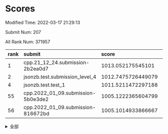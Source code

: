 # Scores

Modified Time: 2022-03-17 21:29:13

Submit Num: 207

All Rank Num: 371957

| rank |               submit               |       score        |       sigma        | pk_num |
| :--- | :--------------------------------- | :----------------- | :----------------- | :----- |
| 1    | cpp.21_12_24.submission-2b2ea0d7   | 1013.052175545101  | 0.8113852070299385 | 7190   |
| 2    | jsonzb.test.submission_level_4     | 1012.7475726449079 | 0.81041861490388   | 7189   |
| 4    | jsonzb.test.test_1                 | 1011.5211472297188 | 0.7880653505597656 | 7187   |
| 55   | cpp.2022_01_09.submission-5b0e3de2 | 1005.1222365604799 | 0.7272009982591131 | 7191   |
| 56   | cpp.2022_01_09.submission-816672bd | 1005.1014933866667 | 0.7041152454408574 | 7186   |


<details>
<summary>全部</summary>

| rank |                 submit                 |       score        |       sigma        | pk_num |
| :--- | :------------------------------------- | :----------------- | :----------------- | :----- |
| 1    | cpp.21_12_24.submission-2b2ea0d7       | 1013.052175545101  | 0.8113852070299385 | 7190   |
| 2    | jsonzb.test.submission_level_4         | 1012.7475726449079 | 0.81041861490388   | 7189   |
| 3    | gobigger.level_3.submission_level_3_38 | 1011.6240517302844 | 0.7557337230064698 | 7182   |
| 4    | jsonzb.test.test_1                     | 1011.5211472297188 | 0.7880653505597656 | 7187   |
| 5    | gobigger.level_3.submission_level_3_6  | 1011.5010851189974 | 0.7886575621763412 | 7184   |
| 6    | gobigger.level_3.submission_level_3_31 | 1011.304060397184  | 0.7655341213961687 | 7192   |
| 7    | gobigger.level_3.submission_level_3_33 | 1011.2825330584332 | 0.7553602402476686 | 7189   |
| 8    | gobigger.level_3.submission_level_3_44 | 1011.2495347192142 | 0.7587619328542491 | 7189   |
| 9    | gobigger.level_3.submission_level_3_27 | 1011.1793003564798 | 0.7883797582960851 | 7189   |
| 10   | gobigger.level_3.submission_level_3_35 | 1011.1463786810239 | 0.7550835680688613 | 7186   |
| 11   | gobigger.level_3.submission_level_3_2  | 1011.0782217235775 | 0.7576075632171324 | 7186   |
| 12   | gobigger.level_3.submission_level_3_26 | 1010.9785125205389 | 0.7690954464995843 | 7190   |
| 13   | gobigger.level_3.submission_level_3_28 | 1010.9350748849406 | 0.7563010758198748 | 7188   |
| 14   | gobigger.level_3.submission_level_3_20 | 1010.9209912073218 | 0.7538820140704686 | 7184   |
| 15   | gobigger.level_3.submission_level_3_32 | 1010.7694795254403 | 0.7580001725215173 | 7186   |
| 16   | gobigger.level_3.submission_level_3_43 | 1010.7348172787016 | 0.765679397568658  | 7191   |
| 17   | gobigger.level_3.submission_level_3_41 | 1010.6280841108957 | 0.7578396865722057 | 7188   |
| 18   | gobigger.level_3.submission_level_3_5  | 1010.6104466007172 | 0.7591889761774839 | 7188   |
| 19   | gobigger.level_3.submission_level_3_42 | 1010.538539556122  | 0.7708574938992495 | 7189   |
| 20   | gobigger.level_3.submission_level_3_25 | 1010.5316254743628 | 0.7610709445953608 | 7186   |
| 21   | gobigger.level_3.submission_level_3_16 | 1010.5037190675805 | 0.7514810955404889 | 7191   |
| 22   | gobigger.level_3.submission_level_3_3  | 1010.4529658366819 | 0.7641142154508215 | 7184   |
| 23   | gobigger.level_3.submission_level_3_30 | 1010.4280368947859 | 0.7617216935863074 | 7185   |
| 24   | gobigger.level_3.submission_level_3_40 | 1010.3973453871404 | 0.7715677238981304 | 7188   |
| 25   | gobigger.level_3.submission_level_3_47 | 1010.3855199995808 | 0.7654278767386152 | 7186   |
| 26   | gobigger.level_3.submission_level_3_10 | 1010.3553368115579 | 0.7766484353574304 | 7186   |
| 27   | gobigger.level_3.submission_level_3_34 | 1010.3322759612099 | 0.7839517465790704 | 7189   |
| 28   | gobigger.level_3.submission_level_3_39 | 1010.3135368744037 | 0.7589039258058509 | 7187   |
| 29   | gobigger.level_3.submission_level_3_9  | 1010.2348565936466 | 0.7601352549057475 | 7186   |
| 30   | gobigger.level_3.submission_level_3_49 | 1010.2273492587307 | 0.7539207451237588 | 7188   |
| 31   | gobigger.level_3.submission_level_3_37 | 1010.1625401732592 | 0.768243847239129  | 7193   |
| 32   | gobigger.level_3.submission_level_3_45 | 1010.084131987056  | 0.7457795758187542 | 7187   |
| 33   | gobigger.level_3.submission_level_3_17 | 1010.0503418448275 | 0.7555150862828716 | 7194   |
| 34   | gobigger.level_3.submission_level_3_29 | 1010.0446587205489 | 0.7299916657389436 | 7188   |
| 35   | gobigger.level_3.submission_level_3_12 | 1010.036604603618  | 0.7471084851328651 | 7189   |
| 36   | gobigger.level_3.submission_level_3_36 | 1010.0314739019016 | 0.7582914478968182 | 7189   |
| 37   | gobigger.level_3.submission_level_3_19 | 1009.9594434963852 | 0.7484576848331461 | 7189   |
| 38   | gobigger.level_3.submission_level_3_23 | 1009.9141377273991 | 0.7584529180119955 | 7189   |
| 39   | gobigger.level_3.submission_level_3_7  | 1009.8937398228182 | 0.7514431051106218 | 7187   |
| 40   | gobigger.level_3.submission_level_3_1  | 1009.8370716926848 | 0.7659090551509932 | 7188   |
| 41   | gobigger.level_3.submission_level_3_0  | 1009.7978539898895 | 0.7683183292961555 | 7192   |
| 42   | gobigger.level_3.submission_level_3_24 | 1009.7934813559622 | 0.7560839014271213 | 7192   |
| 43   | gobigger.level_3.submission_level_3_22 | 1009.7399088259431 | 0.7507614584482625 | 7186   |
| 44   | gobigger.level_3.submission_level_3_13 | 1009.5430423547764 | 0.7351887944774604 | 7189   |
| 45   | gobigger.level_3.submission_level_3_11 | 1009.5025940125986 | 0.7375963733207319 | 7190   |
| 46   | gobigger.level_3.submission_level_3_14 | 1009.4908977466854 | 0.7689050767286408 | 7189   |
| 47   | gobigger.level_3.submission_level_3_15 | 1009.472841518514  | 0.7351513474818743 | 7187   |
| 48   | gobigger.level_3.submission_level_3_21 | 1009.370702209686  | 0.7572191205072867 | 7186   |
| 49   | gobigger.level_3.submission_level_3_46 | 1008.9853737528431 | 0.7523876413589238 | 7186   |
| 50   | gobigger.level_3.submission_level_3_48 | 1008.8186635779556 | 0.7382757114270091 | 7189   |
| 51   | gobigger.level_3.submission_level_3_4  | 1008.7965920661486 | 0.776457682550659  | 7186   |
| 52   | gobigger.level_3.submission_level_3_18 | 1008.5937094047715 | 0.7530705519646376 | 7186   |
| 53   | gobigger.level_3.submission_level_3_8  | 1008.4737895740903 | 0.7506741899967991 | 7184   |
| 54   | gobigger.level_1.submission_level_1_28 | 1005.688773751083  | 0.7231182747118766 | 7190   |
| 55   | cpp.2022_01_09.submission-5b0e3de2     | 1005.1222365604799 | 0.7272009982591131 | 7191   |
| 56   | cpp.2022_01_09.submission-816672bd     | 1005.1014933866667 | 0.7041152454408574 | 7186   |
| 57   | gobigger.level_1.submission_level_1_0  | 1004.7807834998929 | 0.7191952898418521 | 7191   |
| 58   | gobigger.level_1.submission_level_1_36 | 1004.5824740669619 | 0.7292025867813136 | 7193   |
| 59   | gobigger.level_1.submission_level_1_20 | 1004.4268596481522 | 0.7223230428302827 | 7189   |
| 60   | gobigger.level_1.submission_level_1_49 | 1004.3099530086539 | 0.7314607149083835 | 7189   |
| 61   | gobigger.level_1.submission_level_1_27 | 1004.3045475606384 | 0.7161966326903458 | 7192   |
| 62   | gobigger.level_1.submission_level_1_38 | 1004.2845379305651 | 0.7204968535120636 | 7183   |
| 63   | gobigger.level_1.submission_level_1_11 | 1004.2598045868476 | 0.7293525091804298 | 7191   |
| 64   | gobigger.level_1.submission_level_1_39 | 1004.0626371722036 | 0.7253440371417388 | 7180   |
| 65   | gobigger.level_1.submission_level_1_33 | 1003.8329927258984 | 0.7168449015663119 | 7189   |
| 66   | gobigger.level_1.submission_level_1_13 | 1003.7622402319997 | 0.7142353238128445 | 7187   |
| 67   | gobigger.level_1.submission_level_1_43 | 1003.7599472421392 | 0.7214275432578018 | 7188   |
| 68   | gobigger.level_1.submission_level_1_34 | 1003.7582374274929 | 0.7275346010873857 | 7185   |
| 69   | gobigger.level_1.submission_level_1_6  | 1003.6988230263132 | 0.7260528950720891 | 7185   |
| 70   | gobigger.level_1.submission_level_1_35 | 1003.6964108163895 | 0.7170889455056672 | 7189   |
| 71   | gobigger.level_1.submission_level_1_2  | 1003.6738479249261 | 0.7320970381583516 | 7188   |
| 72   | gobigger.level_1.submission_level_1_42 | 1003.5879564106838 | 0.7231423132042812 | 7189   |
| 73   | gobigger.level_1.submission_level_1_12 | 1003.5136068000386 | 0.7074151007784549 | 7185   |
| 74   | gobigger.level_1.submission_level_1_26 | 1003.4235249034444 | 0.7159396405609831 | 7184   |
| 75   | gobigger.level_1.submission_level_1_48 | 1003.3672133161181 | 0.7150709741706175 | 7186   |
| 76   | gobigger.level_1.submission_level_1_46 | 1003.3404118085284 | 0.7162441977193474 | 7191   |
| 77   | gobigger.level_1.submission_level_1_19 | 1003.3231007266529 | 0.7105110918245933 | 7186   |
| 78   | gobigger.level_1.submission_level_1_31 | 1003.2432227034351 | 0.7214704962687334 | 7185   |
| 79   | gobigger.level_1.submission_level_1_1  | 1003.2377534096083 | 0.7253267581580236 | 7190   |
| 80   | gobigger.level_1.submission_level_1_3  | 1003.2343869460683 | 0.7082342520729521 | 7186   |
| 81   | gobigger.level_1.submission_level_1_15 | 1003.1761566338005 | 0.7103136618272539 | 7189   |
| 82   | gobigger.level_1.submission_level_1_7  | 1003.150769861011  | 0.7179485404826051 | 7184   |
| 83   | gobigger.level_1.submission_level_1_25 | 1003.1345740663052 | 0.7288412774617001 | 7191   |
| 84   | gobigger.level_1.submission_level_1_29 | 1003.0722658355261 | 0.709681708413297  | 7189   |
| 85   | gobigger.level_1.submission_level_1_14 | 1003.0041174765807 | 0.7192175322679318 | 7188   |
| 86   | gobigger.level_1.submission_level_1_37 | 1003.0040881297542 | 0.7249207766559959 | 7190   |
| 87   | gobigger.level_1.submission_level_1_17 | 1002.963135637954  | 0.7135363758583413 | 7191   |
| 88   | gobigger.level_1.submission_level_1_30 | 1002.9076475829697 | 0.7253930661183926 | 7187   |
| 89   | gobigger.level_1.submission_level_1_23 | 1002.9035570046939 | 0.7145620389925254 | 7187   |
| 90   | gobigger.level_1.submission_level_1_8  | 1002.8709557355623 | 0.7230578878208737 | 7188   |
| 91   | gobigger.level_1.submission_level_1_9  | 1002.8391967763177 | 0.7051822920577214 | 7179   |
| 92   | gobigger.level_1.submission_level_1_40 | 1002.7208735078015 | 0.7167546878125346 | 7193   |
| 93   | gobigger.level_1.submission_level_1_24 | 1002.651548049722  | 0.7268088251338932 | 7184   |
| 94   | gobigger.level_1.submission_level_1_47 | 1002.6216022695055 | 0.7072435137404591 | 7186   |
| 95   | gobigger.level_1.submission_level_1_16 | 1002.5544676195086 | 0.7127613172537388 | 7191   |
| 96   | gobigger.level_1.submission_level_1_44 | 1002.5209091792536 | 0.7146527971541591 | 7188   |
| 97   | gobigger.level_1.submission_level_1_18 | 1002.4067005055699 | 0.7098575797733462 | 7188   |
| 98   | gobigger.level_1.submission_level_1_5  | 1002.3345055606815 | 0.7100079621306611 | 7187   |
| 99   | gobigger.level_1.submission_level_1_4  | 1002.2032496244927 | 0.712627382417924  | 7186   |
| 100  | gobigger.level_1.submission_level_1_45 | 1002.1870035992105 | 0.7168645886486378 | 7187   |
| 101  | gobigger.level_1.submission_level_1_21 | 1002.173185085687  | 0.7113249696485145 | 7187   |
| 102  | gobigger.level_1.submission_level_1_32 | 1002.1618913158302 | 0.7030491382236855 | 7178   |
| 103  | gobigger.level_1.submission_level_1_41 | 1002.1052296199128 | 0.7200033172762974 | 7185   |
| 104  | gobigger.level_1.submission_level_1_10 | 1002.0430021615675 | 0.7207671831672814 | 7189   |
| 105  | gobigger.level_1.submission_level_1_22 | 1001.2509403966721 | 0.7165188103003809 | 7186   |
| 106  | gobigger.random.submission_random_24   | 997.4298442924326  | 0.7041406169783035 | 7191   |
| 107  | gobigger.random.submission_random_43   | 996.9773748097552  | 0.7155976765724331 | 7186   |
| 108  | gobigger.random.submission_random_47   | 996.96492853263    | 0.7033771207036876 | 7190   |
| 109  | gobigger.random.submission_random_49   | 996.8504719446918  | 0.7150617508830384 | 7187   |
| 110  | gobigger.random.submission_random_17   | 996.7854464385035  | 0.7121766165009488 | 7187   |
| 111  | gobigger.random.submission_random_27   | 996.7255151861726  | 0.7030553865737702 | 7190   |
| 112  | gobigger.random.submission_random_4    | 996.6148579278026  | 0.7052147864833191 | 7188   |
| 113  | gobigger.random.submission_random_33   | 996.5730629311407  | 0.7153436674714582 | 7188   |
| 114  | gobigger.random.submission_random_44   | 996.5283572877174  | 0.718931874478806  | 7186   |
| 115  | gobigger.random.submission_random_46   | 996.4710307603649  | 0.7122782938395326 | 7188   |
| 116  | gobigger.random.submission_random_6    | 996.3830148462846  | 0.7086565218812403 | 7188   |
| 117  | gobigger.random.submission_random_9    | 996.2877019942281  | 0.7076598899392496 | 7189   |
| 118  | gobigger.random.submission_random_21   | 996.2532264330284  | 0.7004880615257919 | 7185   |
| 119  | gobigger.random.submission_random_28   | 996.162165481464   | 0.7107838857463894 | 7186   |
| 120  | gobigger.random.submission_random_26   | 996.1427989090572  | 0.712569255410905  | 7192   |
| 121  | gobigger.random.submission_random_41   | 996.1397302972742  | 0.7206975880714486 | 7188   |
| 122  | gobigger.random.submission_random_3    | 996.1330029612628  | 0.7123437230940124 | 7190   |
| 123  | gobigger.random.submission_random_32   | 996.1143224829926  | 0.7019919667363825 | 7183   |
| 124  | gobigger.random.submission_random_0    | 996.0931967278414  | 0.7062042328883643 | 7190   |
| 125  | gobigger.random.submission_random_19   | 996.0533362171404  | 0.7124811849879846 | 7184   |
| 126  | gobigger.random.submission_random_1    | 996.0434091556452  | 0.7147305882891881 | 7186   |
| 127  | gobigger.random.submission_random_39   | 996.0168801443273  | 0.709462238417554  | 7187   |
| 128  | gobigger.random.submission_random_37   | 996.0031861907358  | 0.7022341664318399 | 7190   |
| 129  | gobigger.random.submission_random_7    | 995.9959231776734  | 0.7148932363183408 | 7183   |
| 130  | gobigger.random.submission_random_15   | 995.9949376243404  | 0.7061821426481035 | 7193   |
| 131  | gobigger.random.submission_random_31   | 995.953492152366   | 0.7201283613311672 | 7190   |
| 132  | gobigger.random.submission_random_45   | 995.937652206393   | 0.6995240339952604 | 7188   |
| 133  | gobigger.random.submission_random_42   | 995.911882763859   | 0.7067857545843564 | 7187   |
| 134  | gobigger.random.submission_random_22   | 995.8788391330086  | 0.7165133005228853 | 7188   |
| 135  | gobigger.random.submission_random_16   | 995.778845265995   | 0.730057061894655  | 7185   |
| 136  | gobigger.random.submission_random_20   | 995.7389215472934  | 0.7148312564548885 | 7186   |
| 137  | gobigger.random.submission_random_12   | 995.7384646035698  | 0.7352978388623509 | 7190   |
| 138  | gobigger.random.submission_random_11   | 995.6921902441456  | 0.7173210709447951 | 7189   |
| 139  | gobigger.random.submission_random_10   | 995.685255788359   | 0.7037598198906397 | 7189   |
| 140  | gobigger.random.submission_random_2    | 995.6826702469756  | 0.7107523641028594 | 7184   |
| 141  | gobigger.random.submission_random_38   | 995.661653762656   | 0.715753824687763  | 7184   |
| 142  | gobigger.random.submission_random_48   | 995.6592647914288  | 0.718376038236507  | 7189   |
| 143  | gobigger.random.submission_random_29   | 995.6549707793924  | 0.7076041356737958 | 7191   |
| 144  | gobigger.random.submission_random_14   | 995.5847713502686  | 0.715118879996797  | 7193   |
| 145  | gobigger.random.submission_random_5    | 995.5722315124918  | 0.7025435855298477 | 7185   |
| 146  | gobigger.random.submission_random_23   | 995.5393522188787  | 0.7047302164394592 | 7187   |
| 147  | gobigger.random.submission_random_34   | 995.3319299825695  | 0.7115099102089455 | 7189   |
| 148  | gobigger.random.submission_random_18   | 995.1597902164499  | 0.7042775165531971 | 7183   |
| 149  | gobigger.random.submission_random_35   | 995.1356877642486  | 0.7187916943159136 | 7191   |
| 150  | gobigger.random.submission_random_13   | 994.8958292026704  | 0.7112720922223985 | 7189   |
| 151  | gobigger.random.submission_random_8    | 994.8757576199529  | 0.7215352654940553 | 7181   |
| 152  | gobigger.random.submission_random_25   | 994.8671794476609  | 0.7093016147522186 | 7185   |
| 153  | gobigger.random.submission_random_40   | 994.7775087346305  | 0.7314854082097537 | 7189   |
| 154  | gobigger.random.submission_random_30   | 994.758282233672   | 0.708061270621277  | 7188   |
| 155  | gobigger.random.submission_random_36   | 994.6757596437554  | 0.7277904051827737 | 7183   |
| 156  | gobigger.level_2.submission_level_2_22 | 994.2435225445853  | 0.7309964827719169 | 7183   |
| 157  | gobigger.level_2.submission_level_2_32 | 994.2288199864483  | 0.7294186838258552 | 7185   |
| 158  | gobigger.level_2.submission_level_2_41 | 993.9344574492129  | 0.7263633518655535 | 7189   |
| 159  | gobigger.level_2.submission_level_2_48 | 993.6795357493437  | 0.742345600027301  | 7185   |
| 160  | gobigger.level_2.submission_level_2_12 | 993.3800840042082  | 0.7294179965650581 | 7186   |
| 161  | gobigger.level_2.submission_level_2_43 | 993.3400062589025  | 0.7502567762059216 | 7187   |
| 162  | gobigger.level_2.submission_level_2_27 | 993.3189456263051  | 0.7428082325438597 | 7187   |
| 163  | gobigger.level_2.submission_level_2_14 | 993.0561386580537  | 0.7394884142663931 | 7185   |
| 164  | gobigger.level_2.submission_level_2_10 | 992.9643731153782  | 0.7375677090251189 | 7191   |
| 165  | gobigger.level_2.submission_level_2_42 | 992.9483587914739  | 0.7288818364833607 | 7190   |
| 166  | gobigger.level_2.submission_level_2_20 | 992.9215111078717  | 0.7423787649169787 | 7187   |
| 167  | gobigger.level_2.submission_level_2_9  | 992.8366664998008  | 0.7469543569309816 | 7192   |
| 168  | gobigger.level_2.submission_level_2_44 | 992.8022069812014  | 0.7460105498929893 | 7185   |
| 169  | gobigger.level_2.submission_level_2_4  | 992.6989612912328  | 0.7359582519183409 | 7187   |
| 170  | gobigger.level_2.submission_level_2_18 | 992.6546747411402  | 0.7412722458737194 | 7187   |
| 171  | gobigger.level_2.submission_level_2_0  | 992.6326396502942  | 0.756081736175722  | 7190   |
| 172  | gobigger.level_2.submission_level_2_45 | 992.3869749226408  | 0.746801105537848  | 7193   |
| 173  | gobigger.level_2.submission_level_2_46 | 992.3141199239944  | 0.7639122935598761 | 7187   |
| 174  | gobigger.level_2.submission_level_2_29 | 992.1893413198045  | 0.7453377929185941 | 7187   |
| 175  | gobigger.level_2.submission_level_2_11 | 992.144125069909   | 0.7626482420156632 | 7189   |
| 176  | gobigger.level_2.submission_level_2_35 | 992.1041390962442  | 0.7493883149454248 | 7183   |
| 177  | gobigger.level_2.submission_level_2_17 | 992.0888606710586  | 0.7409290898788855 | 7185   |
| 178  | gobigger.level_2.submission_level_2_24 | 991.972960388843   | 0.7581705741030609 | 7188   |
| 179  | gobigger.level_2.submission_level_2_31 | 991.9100870623713  | 0.7487172298847384 | 7190   |
| 180  | gobigger.level_2.submission_level_2_19 | 991.9001016832351  | 0.7461681916063251 | 7188   |
| 181  | gobigger.level_2.submission_level_2_16 | 991.88487868686    | 0.7559675019892899 | 7190   |
| 182  | gobigger.level_2.submission_level_2_5  | 991.8806558916976  | 0.7426902535639732 | 7187   |
| 183  | gobigger.level_2.submission_level_2_30 | 991.8795758265638  | 0.7465394194916906 | 7187   |
| 184  | gobigger.level_2.submission_level_2_40 | 991.7909465525279  | 0.7601319194876428 | 7188   |
| 185  | gobigger.level_2.submission_level_2_49 | 991.789298898834   | 0.7428007249169177 | 7187   |
| 186  | gobigger.level_2.submission_level_2_3  | 991.7562679464373  | 0.7391283350435524 | 7189   |
| 187  | gobigger.level_2.submission_level_2_36 | 991.6954360401558  | 0.760449185962795  | 7191   |
| 188  | gobigger.level_2.submission_level_2_21 | 991.6690563250853  | 0.7717792837852828 | 7188   |
| 189  | gobigger.level_2.submission_level_2_39 | 991.6382693159308  | 0.7538158028931584 | 7189   |
| 190  | gobigger.level_2.submission_level_2_37 | 991.6013598993646  | 0.745550964938321  | 7186   |
| 191  | gobigger.level_2.submission_level_2_15 | 991.5997446704264  | 0.7521374243465073 | 7188   |
| 192  | gobigger.level_2.submission_level_2_2  | 991.5926799534463  | 0.7531649797171975 | 7194   |
| 193  | gobigger.level_2.submission_level_2_6  | 991.3943750813806  | 0.7538613369436893 | 7188   |
| 194  | gobigger.level_2.submission_level_2_33 | 991.3854524747852  | 0.7551890044563372 | 7192   |
| 195  | gobigger.level_2.submission_level_2_28 | 991.3338880381895  | 0.7367388463128274 | 7185   |
| 196  | gobigger.level_2.submission_level_2_23 | 991.1270216721557  | 0.7436859477290674 | 7191   |
| 197  | gobigger.level_2.submission_level_2_38 | 990.9724920460804  | 0.754122788943303  | 7184   |
| 198  | gobigger.level_2.submission_level_2_26 | 990.7761334628024  | 0.763642099101679  | 7187   |
| 199  | gobigger.level_2.submission_level_2_8  | 990.7650964386094  | 0.7562139718269287 | 7181   |
| 200  | gobigger.level_2.submission_level_2_47 | 990.7613897443164  | 0.7488812219627321 | 7187   |
| 201  | gobigger.level_2.submission_level_2_13 | 990.5369403077121  | 0.762323023087537  | 7188   |
| 202  | gobigger.level_2.submission_level_2_1  | 990.482854485232   | 0.7472065900451847 | 7184   |
| 203  | gobigger.level_2.submission_level_2_34 | 990.3651680946683  | 0.777183428372781  | 7186   |
| 204  | gobigger.level_2.submission_level_2_25 | 990.0843548930618  | 0.7613444024680444 | 7184   |
| 205  | gobigger.level_2.submission_level_2_7  | 989.7995396330658  | 0.7779924282097013 | 7184   |
| 206  | gobigger.none.submission_none_0        | 977.1474329526719  | 1.2962739380263426 | 7190   |
| 207  | gobigger.none.submission_none_1        | 975.449450492398   | 1.466443976594402  | 7188   |

</details>